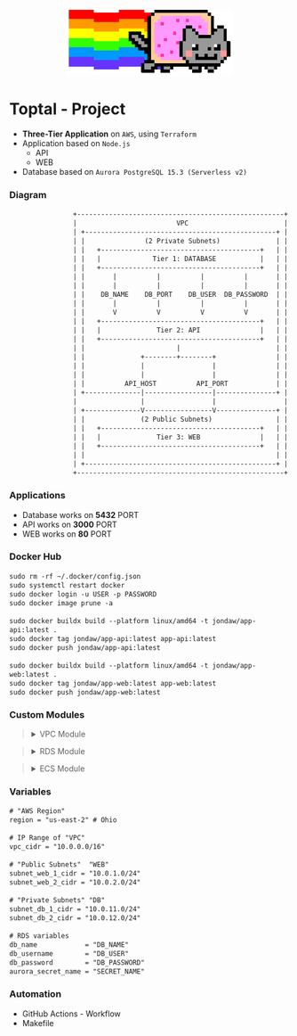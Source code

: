 <p align="center">
  <img src="Images/diagram.gif" alt="Diagram of Project">
  <br>
</p>

# Toptal - Project

- **Three-Tier Application** on `AWS`, using `Terraform`
- Application based on `Node.js`
  - API
  - WEB
- Database based on `Aurora PostgreSQL 15.3 (Serverless v2)`

### Diagram

``` MD
                +----------------------------------------------------+
                |                         VPC                        |
                | +------------------------------------------------+ |
                | |               (2 Private Subnets)              | |
                | |   +----------------------------------------+   | |
                | |   |             Tier 1: DATABASE           |   | |
                | |   +----------------------------------------+   | |
                | |       |          |          |          |       | |
                | |       |          |          |          |       | |
                | |    DB_NAME    DB_PORT    DB_USER  DB_PASSWORD  | |
                | |       |          |          |          |       | |
                | |       V          V          V          V       | |
                | |   +----------------------------------------+   | |
                | |   |              Tier 2: API               |   | |
                | |   +----------------------------------------+   | |
                | |                       |                        | |
                | |              +--------+--------+               | |
                | |              |                 |               | |
                | |              |                 |               | |
                | |          API_HOST          API_PORT            | |
                | +--------------|-----------------|---------------+ |
                |                |                 |                 |
                | +--------------V-----------------V---------------+ |
                | |              (2 Public Subnets)                | |
                | |   +----------------------------------------+   | |
                | |   |              Tier 3: WEB               |   | |
                | |   +----------------------------------------+   | |
                | |                                                | |
                | +------------------------------------------------+ |
                +----------------------------------------------------+
```

### Applications

- Database works on **5432** PORT
- API works on **3000** PORT
- WEB works on **80** PORT

### Docker Hub

``` Shell
sudo rm -rf ~/.docker/config.json
sudo systemctl restart docker
sudo docker login -u USER -p PASSWORD
sudo docker image prune -a

sudo docker buildx build --platform linux/amd64 -t jondaw/app-api:latest .
sudo docker tag jondaw/app-api:latest app-api:latest
sudo docker push jondaw/app-api:latest

sudo docker buildx build --platform linux/amd64 -t jondaw/app-web:latest .
sudo docker tag jondaw/app-web:latest app-web:latest
sudo docker push jondaw/app-web:latest
```

### Custom Modules

> <details>
> <summary>VPC Module</summary>
>
> - TEST
>
> </details>



> <details>
> <summary>RDS Module</summary>
>
> - TEST
>
> </details>



> <details>
> <summary>ECS Module</summary>
>
>  - TEST
>
> </details>

### Variables

``` Shell
# "AWS Region"
region = "us-east-2" # Ohio

# IP Range of "VPC"
vpc_cidr = "10.0.0.0/16"

# "Public Subnets"  "WEB"
subnet_web_1_cidr = "10.0.1.0/24"
subnet_web_2_cidr = "10.0.2.0/24"

# "Private Subnets" "DB"
subnet_db_1_cidr = "10.0.11.0/24"
subnet_db_2_cidr = "10.0.12.0/24"

# RDS variables
db_name            = "DB_NAME"
db_username        = "DB_USER"
db_password        = "DB_PASSWORD"
aurora_secret_name = "SECRET_NAME"
```

### Automation

- GitHub Actions - Workflow
- Makefile
